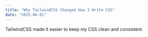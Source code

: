 ```yaml
---
title: "Why TailwindCSS Changed How I Write CSS"
date: "2025-06-01"
---
```


TailwindCSS made it easier to keep my CSS clean and consistent.
